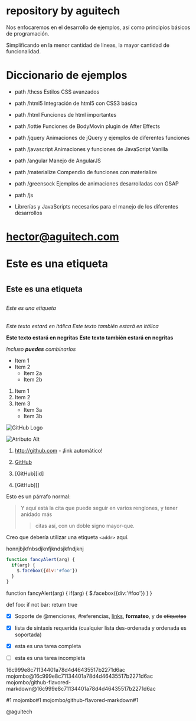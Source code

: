 # repository by aguitech
Nos enfocaremos en el desarrollo de ejemplos,
así como principios básicos de programación.

Simplificando en la menor cantidad de lineas,
la mayor cantidad de funcionalidad.

# Diccionario de ejemplos

- path /thcss
Estilos CSS avanzados

- path /html5
Integración de html5 con CSS3 básica

- path /html
Funciones de html importantes

- path /lottie
Funciones de BodyMovin plugin de After Effects

- path /jquery
Animaciones de jQuery y ejemplos de diferentes funciones

- path /javascript
Animaciones y funciones de JavaScript Vanilla

- path /angular
Manejo de AngularJS

- path /materialize
Compendio de funciones con materialize

- path /greensock
Ejemplos de animaciones desarrolladas con GSAP

- path /js
* Librerías y JavaScripts necesarios para el manejo de los diferentes desarrollos

# hector@aguitech.com



# Este es una etiqueta <h1>
## Este es una etiqueta <h2>
###### Este es una etiqueta <h6>

*Este texto estará en itálica*
_Este texto también estará en itálica_

**Este texto estará en negritas**
__Este texto también estará en negritas__

*Incluso **puedes** combinarlos*


* Item 1
* Item 2
    * Item 2a
    * Item 2b
    
    
1. Item 1
2. Item 2
3. Item 3
    * Item 3a
    * Item 3b
    
    
![GitHub Logo](/images/logo.png)

![Atributo Alt](url "Atributo title Opcional")


1. http://github.com - ¡link automático!

2. [GitHub](http://github.com)

3. [GitHub][id]

4. [GitHub][]



Esto es un párrafo normal:

> Y aquí está la cita que puede
> seguir en varios renglones, y tener anidado más
> > citas así, con un doble signo mayor-que.



Creo que debería utilizar una etiqueta `<addr>` aquí.

<addr>honnjbjkfnbsdjknfjkndsjkfndjknj</addr>




```javascript
function fancyAlert(arg) {
  if(arg) {
    $.facebox({div:'#foo'})
  }
}
```


 function fancyAlert(arg) {
      if(arg) {
        $.facebox({div:'#foo'})
      }
    }


def foo:
  if not bar:
    return true



- [x] Soporte de @menciones, #referencias, [links](), **formateo**, y de <del>etiquetas</del>
- [x] lista de sintaxis requerida (cualquier lista des-ordenada y ordenada es soportada)
- [x] esta es una tarea completa
- [ ] esta es una tarea incompleta




16c999e8c71134401a78d4d46435517b2271d6ac
mojombo@16c999e8c71134401a78d4d46435517b2271d6ac
mojombo/github-flavored-markdown@16c999e8c71134401a78d4d46435517b2271d6ac



#1
mojombo#1
mojombo/github-flavored-markdown#1

@aguitech





